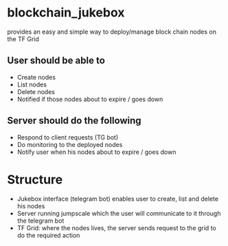 # blockchain_jukebox
provides an easy and simple way to deploy/manage block chain nodes on the TF Grid
## User should be able to 
  - Create nodes
  - List nodes
  - Delete nodes
  - Notified if those nodes about to expire / goes down
## Server should do the following
  - Respond to client requests (TG bot)
  - Do monitoring to the deployed nodes
  - Notify user when his nodes about to expire / goes down
# Structure
- Jukebox interface (telegram bot) enables user to create, list and delete his nodes
- Server running jumpscale which the user will communicate to it through the telegram bot
- TF Grid: where the nodes lives, the server sends request to the grid to do the required action
